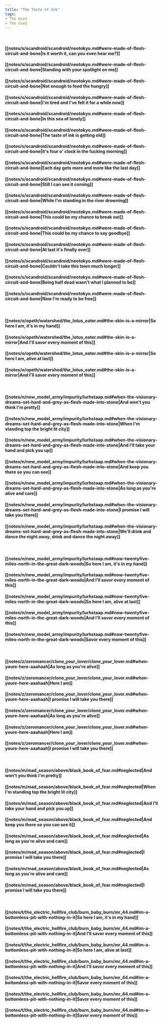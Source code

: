 ```yaml
---
title: "The Taste of Ink"
tags:
- The Used
- The Used
---
```

&nbsp;
#### [[notes/s/scandroid/scandroid/neotokyo.md#were-made-of-flesh-circuit-and-bone|Is it worth it, can you even hear me?]]
#### [[notes/s/scandroid/scandroid/neotokyo.md#were-made-of-flesh-circuit-and-bone|Standing with your spotlight on me]]
#### [[notes/s/scandroid/scandroid/neotokyo.md#were-made-of-flesh-circuit-and-bone|Not enough to feed the hungry]]
#### [[notes/s/scandroid/scandroid/neotokyo.md#were-made-of-flesh-circuit-and-bone|I'm tired and I've felt it for a while now]]
#### [[notes/s/scandroid/scandroid/neotokyo.md#were-made-of-flesh-circuit-and-bone|In this sea of lonely]]
#### [[notes/s/scandroid/scandroid/neotokyo.md#were-made-of-flesh-circuit-and-bone|The taste of ink is getting old]]
#### [[notes/s/scandroid/scandroid/neotokyo.md#were-made-of-flesh-circuit-and-bone|It's four o' clock in the fucking morning]]
#### [[notes/s/scandroid/scandroid/neotokyo.md#were-made-of-flesh-circuit-and-bone|Each day gets more and more like the last day]]
#### [[notes/s/scandroid/scandroid/neotokyo.md#were-made-of-flesh-circuit-and-bone|Still I can see it coming]]
#### [[notes/s/scandroid/scandroid/neotokyo.md#were-made-of-flesh-circuit-and-bone|While I'm standing in the river drowning]]
#### [[notes/s/scandroid/scandroid/neotokyo.md#were-made-of-flesh-circuit-and-bone|This could be my chance to break out]]
#### [[notes/s/scandroid/scandroid/neotokyo.md#were-made-of-flesh-circuit-and-bone|This could be my chance to say goodbye]]
#### [[notes/s/scandroid/scandroid/neotokyo.md#were-made-of-flesh-circuit-and-bone|At last it's finally over]]
#### [[notes/s/scandroid/scandroid/neotokyo.md#were-made-of-flesh-circuit-and-bone|Couldn't take this town much longer]]
#### [[notes/s/scandroid/scandroid/neotokyo.md#were-made-of-flesh-circuit-and-bone|Being half dead wasn't what I planned to be]]
#### [[notes/s/scandroid/scandroid/neotokyo.md#were-made-of-flesh-circuit-and-bone|Now I'm ready to be free]]
&nbsp;
#### [[notes/o/opeth/watershed/the_lotus_eater.md#the-skin-is-a-mirror|So here I am, it's in my hand]]
#### [[notes/o/opeth/watershed/the_lotus_eater.md#the-skin-is-a-mirror|And I'll savor every moment of this]]
#### [[notes/o/opeth/watershed/the_lotus_eater.md#the-skin-is-a-mirror|So here I am, alive at last]]
#### [[notes/o/opeth/watershed/the_lotus_eater.md#the-skin-is-a-mirror|And I'll savor every moment of this]]
&nbsp;
#### [[notes/n/new_model_army/impurity/lurhstaap.md#when-the-visionary-dreams-set-hard-and-grey-as-flesh-made-into-stone|And won't you think I'm pretty]]
#### [[notes/n/new_model_army/impurity/lurhstaap.md#when-the-visionary-dreams-set-hard-and-grey-as-flesh-made-into-stone|When I'm standing top the bright lit city]]
#### [[notes/n/new_model_army/impurity/lurhstaap.md#when-the-visionary-dreams-set-hard-and-grey-as-flesh-made-into-stone|And I'll take your hand and pick you up]]
#### [[notes/n/new_model_army/impurity/lurhstaap.md#when-the-visionary-dreams-set-hard-and-grey-as-flesh-made-into-stone|And keep you there so you can see]]
#### [[notes/n/new_model_army/impurity/lurhstaap.md#when-the-visionary-dreams-set-hard-and-grey-as-flesh-made-into-stone|As long as you're alive and care]]
#### [[notes/n/new_model_army/impurity/lurhstaap.md#when-the-visionary-dreams-set-hard-and-grey-as-flesh-made-into-stone|I promise I will take you there]]
#### [[notes/n/new_model_army/impurity/lurhstaap.md#when-the-visionary-dreams-set-hard-and-grey-as-flesh-made-into-stone|We'll drink and dance the night away, drink and dance the night away]]
&nbsp;
#### [[notes/n/new_model_army/impurity/lurhstaap.md#now-twentyfive-miles-north-in-the-great-dark-woods|So here I am, it's in my hand]]
#### [[notes/n/new_model_army/impurity/lurhstaap.md#now-twentyfive-miles-north-in-the-great-dark-woods|And I'll savor every moment of this]]
#### [[notes/n/new_model_army/impurity/lurhstaap.md#now-twentyfive-miles-north-in-the-great-dark-woods|So here I am, alive at last]]
#### [[notes/n/new_model_army/impurity/lurhstaap.md#now-twentyfive-miles-north-in-the-great-dark-woods|And I'll savor every moment of this]]
#### [[notes/n/new_model_army/impurity/lurhstaap.md#now-twentyfive-miles-north-in-the-great-dark-woods|Savor every moment of this]]
&nbsp;
#### [[notes/z/zeromancer/clone_your_lover/clone_your_lover.md#when-youre-here-aaahaah|As long as you're alive]]
#### [[notes/z/zeromancer/clone_your_lover/clone_your_lover.md#when-youre-here-aaahaah|Here I am]]
#### [[notes/z/zeromancer/clone_your_lover/clone_your_lover.md#when-youre-here-aaahaah|I promise I will take you there]]
#### [[notes/z/zeromancer/clone_your_lover/clone_your_lover.md#when-youre-here-aaahaah|As long as you're alive]]
#### [[notes/z/zeromancer/clone_your_lover/clone_your_lover.md#when-youre-here-aaahaah|Here I am]]
#### [[notes/z/zeromancer/clone_your_lover/clone_your_lover.md#when-youre-here-aaahaah|I promise I will take you there]]
&nbsp;
#### [[notes/m/mad_season/above/black_book_of_fear.md#neglected|And won't you think I'm pretty]]
#### [[notes/m/mad_season/above/black_book_of_fear.md#neglected|When I'm standing top the bright lit city]]
#### [[notes/m/mad_season/above/black_book_of_fear.md#neglected|And I'll take your hand and pick you up]]
#### [[notes/m/mad_season/above/black_book_of_fear.md#neglected|And keep you there so you can see it]]
#### [[notes/m/mad_season/above/black_book_of_fear.md#neglected|As long as you're alive and care]]
#### [[notes/m/mad_season/above/black_book_of_fear.md#neglected|I promise I will take you there]]
#### [[notes/m/mad_season/above/black_book_of_fear.md#neglected|As long as you're alive and care]]
#### [[notes/m/mad_season/above/black_book_of_fear.md#neglected|I promise I will take you there]]
&nbsp;
#### [[notes/t/the_electric_hellfire_club/burn_baby_burn/mr_44.md#im-a-bottomless-pit-with-nothing-in-it|So here I am, it's in my hand]]
#### [[notes/t/the_electric_hellfire_club/burn_baby_burn/mr_44.md#im-a-bottomless-pit-with-nothing-in-it|And I'll savor every moment of this]]
#### [[notes/t/the_electric_hellfire_club/burn_baby_burn/mr_44.md#im-a-bottomless-pit-with-nothing-in-it|So here I am, alive at last]]
#### [[notes/t/the_electric_hellfire_club/burn_baby_burn/mr_44.md#im-a-bottomless-pit-with-nothing-in-it|And I'll savor every moment of this]]
#### [[notes/t/the_electric_hellfire_club/burn_baby_burn/mr_44.md#im-a-bottomless-pit-with-nothing-in-it|Savor every moment of this]]
#### [[notes/t/the_electric_hellfire_club/burn_baby_burn/mr_44.md#im-a-bottomless-pit-with-nothing-in-it|Savor every moment of this]]
#### [[notes/t/the_electric_hellfire_club/burn_baby_burn/mr_44.md#im-a-bottomless-pit-with-nothing-in-it|Savor every moment of this]]

